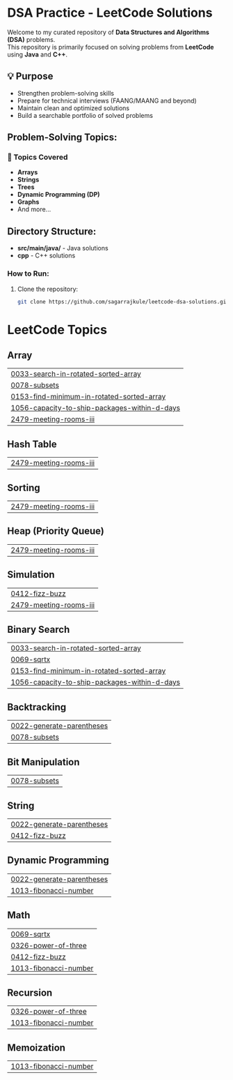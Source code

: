 # DSA Practice - LeetCode Solutions

Welcome to my curated repository of **Data Structures and Algorithms (DSA)** problems.  
This repository is primarily focused on solving problems from **LeetCode** using **Java** and **C++**.

## 💡 Purpose

- Strengthen problem-solving skills
- Prepare for technical interviews (FAANG/MAANG and beyond)
- Maintain clean and optimized solutions
- Build a searchable portfolio of solved problems

## Problem-Solving Topics:

### 📌 Topics Covered

- **Arrays**
- **Strings**
- **Trees**
- **Dynamic Programming (DP)**
- **Graphs**
- And more...

## Directory Structure:

- **src/main/java/** - Java solutions
- **cpp** - C++ solutions

### How to Run:

1. Clone the repository:
   ```bash
   git clone https://github.com/sagarrajkule/leetcode-dsa-solutions.git

<!---LeetCode Topics Start-->
# LeetCode Topics
## Array
|  |
| ------- |
| [0033-search-in-rotated-sorted-array](https://github.com/sagarrajkule/leetcode-dsa-solutions/tree/master/0033-search-in-rotated-sorted-array) |
| [0078-subsets](https://github.com/sagarrajkule/leetcode-dsa-solutions/tree/master/0078-subsets) |
| [0153-find-minimum-in-rotated-sorted-array](https://github.com/sagarrajkule/leetcode-dsa-solutions/tree/master/0153-find-minimum-in-rotated-sorted-array) |
| [1056-capacity-to-ship-packages-within-d-days](https://github.com/sagarrajkule/leetcode-dsa-solutions/tree/master/1056-capacity-to-ship-packages-within-d-days) |
| [2479-meeting-rooms-iii](https://github.com/sagarrajkule/leetcode-dsa-solutions/tree/master/2479-meeting-rooms-iii) |
## Hash Table
|  |
| ------- |
| [2479-meeting-rooms-iii](https://github.com/sagarrajkule/leetcode-dsa-solutions/tree/master/2479-meeting-rooms-iii) |
## Sorting
|  |
| ------- |
| [2479-meeting-rooms-iii](https://github.com/sagarrajkule/leetcode-dsa-solutions/tree/master/2479-meeting-rooms-iii) |
## Heap (Priority Queue)
|  |
| ------- |
| [2479-meeting-rooms-iii](https://github.com/sagarrajkule/leetcode-dsa-solutions/tree/master/2479-meeting-rooms-iii) |
## Simulation
|  |
| ------- |
| [0412-fizz-buzz](https://github.com/sagarrajkule/leetcode-dsa-solutions/tree/master/0412-fizz-buzz) |
| [2479-meeting-rooms-iii](https://github.com/sagarrajkule/leetcode-dsa-solutions/tree/master/2479-meeting-rooms-iii) |
## Binary Search
|  |
| ------- |
| [0033-search-in-rotated-sorted-array](https://github.com/sagarrajkule/leetcode-dsa-solutions/tree/master/0033-search-in-rotated-sorted-array) |
| [0069-sqrtx](https://github.com/sagarrajkule/leetcode-dsa-solutions/tree/master/0069-sqrtx) |
| [0153-find-minimum-in-rotated-sorted-array](https://github.com/sagarrajkule/leetcode-dsa-solutions/tree/master/0153-find-minimum-in-rotated-sorted-array) |
| [1056-capacity-to-ship-packages-within-d-days](https://github.com/sagarrajkule/leetcode-dsa-solutions/tree/master/1056-capacity-to-ship-packages-within-d-days) |
## Backtracking
|  |
| ------- |
| [0022-generate-parentheses](https://github.com/sagarrajkule/leetcode-dsa-solutions/tree/master/0022-generate-parentheses) |
| [0078-subsets](https://github.com/sagarrajkule/leetcode-dsa-solutions/tree/master/0078-subsets) |
## Bit Manipulation
|  |
| ------- |
| [0078-subsets](https://github.com/sagarrajkule/leetcode-dsa-solutions/tree/master/0078-subsets) |
## String
|  |
| ------- |
| [0022-generate-parentheses](https://github.com/sagarrajkule/leetcode-dsa-solutions/tree/master/0022-generate-parentheses) |
| [0412-fizz-buzz](https://github.com/sagarrajkule/leetcode-dsa-solutions/tree/master/0412-fizz-buzz) |
## Dynamic Programming
|  |
| ------- |
| [0022-generate-parentheses](https://github.com/sagarrajkule/leetcode-dsa-solutions/tree/master/0022-generate-parentheses) |
| [1013-fibonacci-number](https://github.com/sagarrajkule/leetcode-dsa-solutions/tree/master/1013-fibonacci-number) |
## Math
|  |
| ------- |
| [0069-sqrtx](https://github.com/sagarrajkule/leetcode-dsa-solutions/tree/master/0069-sqrtx) |
| [0326-power-of-three](https://github.com/sagarrajkule/leetcode-dsa-solutions/tree/master/0326-power-of-three) |
| [0412-fizz-buzz](https://github.com/sagarrajkule/leetcode-dsa-solutions/tree/master/0412-fizz-buzz) |
| [1013-fibonacci-number](https://github.com/sagarrajkule/leetcode-dsa-solutions/tree/master/1013-fibonacci-number) |
## Recursion
|  |
| ------- |
| [0326-power-of-three](https://github.com/sagarrajkule/leetcode-dsa-solutions/tree/master/0326-power-of-three) |
| [1013-fibonacci-number](https://github.com/sagarrajkule/leetcode-dsa-solutions/tree/master/1013-fibonacci-number) |
## Memoization
|  |
| ------- |
| [1013-fibonacci-number](https://github.com/sagarrajkule/leetcode-dsa-solutions/tree/master/1013-fibonacci-number) |
<!---LeetCode Topics End-->